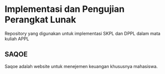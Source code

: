 # Implementasi dan Pengujian Perangkat Lunak

Repository yang digunakan untuk implementasi SKPL dan DPPL dalam mata kuliah APPL

## SAQOE

Saqoe adalah website untuk menejemen keuangan khususnya mahasiswa.



